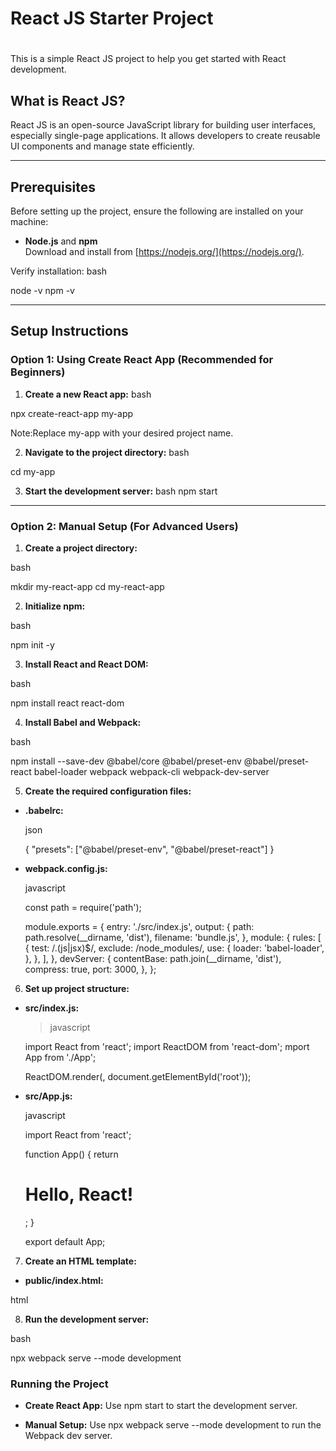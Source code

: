 # React JS Starter Project<h1>

This is a simple React JS project to help you get started with React development.

## What is React JS?
React JS is an open-source JavaScript library for building user interfaces, especially single-page applications. It allows developers to create reusable UI components and manage state efficiently.

______________________________________________________________________________________________________________________

## Prerequisites
Before setting up the project, ensure the following are installed on your machine:
- **Node.js** and **npm**  
  Download and install from [https://nodejs.org/](https://nodejs.org/).

Verify installation:
  bash

  node -v
  npm -v
 ______________________________________________________________________________________________________________________

## Setup Instructions

### Option 1: Using Create React App (Recommended for Beginners)

1. **Create a new React app:**
  bash

  npx create-react-app my-app

Note:Replace my-app with your desired project name.

2. **Navigate to the project directory:**
  bash

  cd my-app

3. **Start the development server:**
  bash
  npm start

________________________________________________________________________________________________________________________

### Option 2: Manual Setup (For Advanced Users)

1. **Create a project directory:**

  bash

  mkdir my-react-app
  cd my-react-app
  
2. **Initialize npm:**

  bash

  npm init -y

3. **Install React and React DOM:**

  bash

  npm install react react-dom

4. **Install Babel and Webpack:**

  bash

  npm install --save-dev @babel/core @babel/preset-env @babel/preset-react babel-loader webpack webpack-cli webpack-dev-server

5. **Create the required configuration files:**

- **.babelrc:**

  json


  {
    "presets": ["@babel/preset-env", "@babel/preset-react"]
  }

- **webpack.config.js:**

  javascript

  const path = require('path');

  module.exports = {
    entry: './src/index.js',
    output: {
      path: path.resolve(__dirname, 'dist'),
    filename: 'bundle.js',
    },
    module: {
      rules: [
        {
          test: /\.(js|jsx)$/,
          exclude: /node_modules/,
          use: {
            loader: 'babel-loader',
          },
        },
      ],
    },
   devServer: {
      contentBase: path.join(__dirname, 'dist'),
      compress: true,
      port: 3000,
    },
  };

6. **Set up project structure:**

- **src/index.js:**

  >javascript

    import React from 'react';
    import ReactDOM from 'react-dom';
    mport App from './App';

    ReactDOM.render(<App />, document.getElementById('root'));

- **src/App.js:**

  javascript
  
  import React from 'react';

  function App() {
    return <h1>Hello, React!</h1>;
  }

  export default App;

7. **Create an HTML template:**

- **public/index.html:**

html

  <!DOCTYPE html>
  <html lang="en">
  <head>
    <meta charset="UTF-8">
    <meta name="viewport" content="width=device-width, initial-scale=1.0">
    <title>React App</title>
  </head>
  <body>
    <div id="root"></div>
    <script src="../dist/bundle.js"></script>
  </body>
  </html>

8. **Run the development server:**

  bash

  npx webpack serve --mode development

### Running the Project

- **Create React App:**
Use npm start to start the development server.

- **Manual Setup:**
Use npx webpack serve --mode development to run the Webpack dev server.